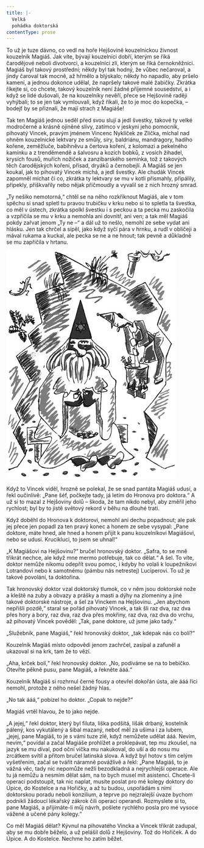 ```yaml
---
title: |-
  Velká
  pohádka doktorská
contentType: prose
---
```


To už je tuze dávno, co vedl na hoře Hejšovině kouzelnickou živnost kouzelník Magiáš. Jak víte, bývají kouzelníci dobří, kterým se říká čarodějové neboli divotvorci, a kouzelníci zlí, kterým se říká černokněžníci. Magiáš byl takový prostřední; někdy byl tak hodný, že vůbec nečaroval, a jindy čaroval tak mocně, až hřmělo a blýskalo; někdy ho napadlo, aby pršelo kamení, a jednou dokonce udělal, že napršely takové malé žabičky. Zkrátka říkejte si, co chcete, takový kouzelník není žádné příjemné sousedství, a i když se lidé dušovali, že na kouzelníky nevěří, přece se Hejšovině raději vyhýbali; to se jen tak vymlouvali, když říkali, že to je moc do kopečka, – bodejť by se přiznali, že mají strach z Magiáše!

  

Tak ten Magiáš jednou seděl před svou slují a jedl švestky, takové ty velké modročerné a krásně ojíněné slívy, zatímco v jeskyni jeho pomocník, pihovatý Vincek, pravým jménem Vincenc Nyklíček ze Zlička, míchal nad ohněm kouzelnické lektvary ze smůly, síry, baldriánu, mandragory, hadího kořene, zeměžluče, babíhněvu a čertova koření, z kolomazi a pekelného kamínku a z trenděmendě a šalvosru a kozích bobků, z vosích žihadel, krysích fousů, muřích nožiček a zanzibarského semínka, tož z takových těch čarodějských koření, přísad, dryáků a černobejlí. A Magiáš se jen koukal, jak to pihovatý Vincek míchá, a jedl švestky. Ale chudák Vincek zapomněl míchat či co, zkrátka ty lektvary se mu v kotli přismahly, připálily, připekly, přiškvařily nebo nějak přičmoudly a vyvalil se z nich hrozný smrad.

„Ty nešiko nemotorná,“ chtěl se na něho rozkřiknout Magiáš, ale v tom spěchu si snad spletl tu pravou trubičku v krku nebo si to spletla ta švestka, co měl v ústech, zkrátka spolkl švestku i s peckou a ta pecka mu zaskočila a vzpříčila se mu v krku a nemohla ani dovnitř, ani ven; a tak měl Magiáš pokdy zařvat jenom „Ty ne –“ a dál už to nešlo, nemohl ze sebe vydat ani hlásku. Jen tak chrčel a sípěl, jako když syčí pára v hrnku, a rudl v obličeji a mával rukama a kuckal, ale pecka se ne a ne hnout; tak pevně a důkladně se mu zapříčila v hrtanu.



![devatero_pohadek_053](./resources/devatero_pohadek_053.jpg)



Když to Vincek viděl, hrozně se polekal, že se snad pantáta Magiáš udusí, a řekl oučinlivě: „Pane šéf, počkejte tady, já letím do Hronova pro doktora.“ A už si to mazal z Hejšoviny dolů – škoda, že tam nikdo nebyl, aby změřil jeho rychlost; byl by to jistě světový rekord v běhu na dlouhé trati.

Když doběhl do Hronova k doktorovi, nemohl ani dechu popadnout; ale pak jej přece jen popadl za ten pravý konec a honem ze sebe vysypal: „Pane doktore, máte hned, ale hned a honem přijít k panu kouzelníkovi Magiášovi, nebo se udusí. Krucikluci, to jsem se uhnal!“

„K Magiášovi na Hejšovinu?“ bručel hronovský doktor. „Safra, to se mně třikrát nechce, ale když mne mermo potřebuje, tak co dělat.“ A šel. To víte, doktor nemůže nikomu odepřít svou pomoc, i kdyby ho volali k loupežníkovi Lotrandovi nebo k samotnému (pámbu nás netrestej) Luciperovi. To už je takové povolání, ta doktořina.

Tak hronovský doktor vzal doktorský tlumok, co v něm jsou doktorské nože a kleště na zuby a obvazy a prášky a masti a dýhy na zlomeniny a jiné takové doktorské nástroje, a šel za Vinckem na Hejšovinu. „Jen abychom nepřišli pozdě,“ staral se pořád pihovatý Vincek, a tak šli raz dva, raz dva přes hory a bory, raz dva, raz dva přes mokřiny, raz dva, raz dva do vrchu, až pihovatý Vincek pověděl: „Tak, pane doktore, už jsme jako tady.“

„Služebník, pane Magiáš,“ řekl hronovský doktor, „tak kdepak nás co bolí?“

Kouzelník Magiáš místo odpovědi jenom zachrčel, zasípal a zafuněl a ukazoval si na krk, tam že to vězí.

„Aha, krček bolí,“ řekl hronovský doktor. „No, podíváme se na to bebíčko. Otevřte pěkně pusu, pane Magiáš, a řekněte ááá.“

Kouzelník Magiáš si rozhrnul černé fousy a otevřel dokořán ústa, ale ááá říci nemohl, protože z něho nešel žádný hlas.

„No tak ááá,“ pobízel ho doktor. „Copak to nejde?“

Magiáš vrtěl hlavou, že to jako nejde.

„A jejej,“ řekl doktor, který byl filuta, liška podšitá, lišák drbaný, kostelník pálený, kos vykutálený a šibal mazaný, neboť měl za ušima i za lubem, „jejej, pane Magiáš, to je s vámi tuze zlé, když nemůžete udělat ááá. Nevím, nevím,“ povídal a začal Magiáše prohlížet a proklepávat, tep mu zkoušel, na jazyk se mu díval, pod oční víčka mu nakukoval, do uší a do nosu mu zrcátkem svítil a přitom bručel latinská slova. A když byl hotov s tím celým vyšetřením, začal se tvářit náramně povážlivě a řekl: „Pane Magiáš, to je vážná věc, tady nic nepomůže nežli bezodkladná a nejrychlejší operace. Ale tu já nemůžu a nesmím dělat sám, na to bych musel mít asistenci. Chcete-li operaci podstoupit, tak nic naplat, musíte poslat pro mé kolegy doktory do Úpice, do Kostelce a na Hořičky, a až tu budou, uspořádám s nimi doktorskou poradu neboli konzilium, a teprve po nejzralejší úvaze bychom podnikli žádoucí lékařský zákrok čili operaci operandi. Rozmyslete si to, pane Magiáš, a přijímáte-li můj návrh, pošlete rychlého posla pro mé vysoce vážené a učené pány kolegy.“

Co měl Magiáš dělat? Kývnul na pihovatého Vincka a Vincek třikrát zadupal, aby se mu dobře běželo, a už pelášil dolů z Hejšoviny. Tož do Hořiček. A do Úpice. A do Kostelce. Nechme ho zatím běžet.
